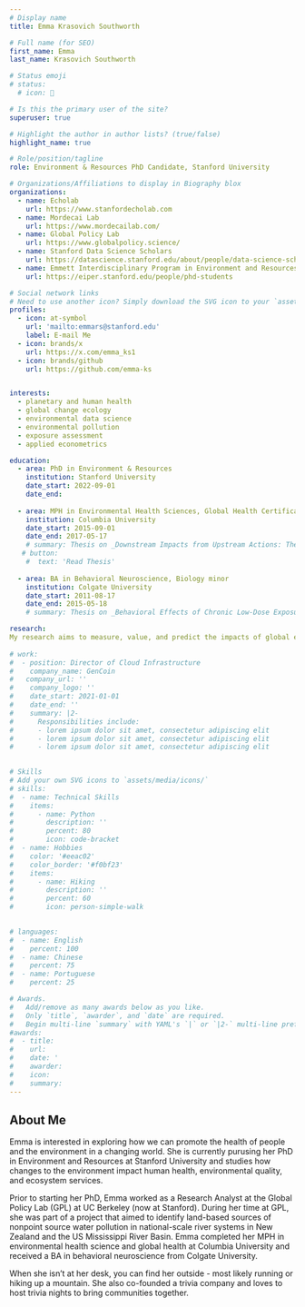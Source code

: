 ```yaml
---
# Display name
title: Emma Krasovich Southworth

# Full name (for SEO)
first_name: Emma
last_name: Krasovich Southworth

# Status emoji
# status:
  # icon: 🌲

# Is this the primary user of the site?
superuser: true

# Highlight the author in author lists? (true/false)
highlight_name: true

# Role/position/tagline
role: Environment & Resources PhD Candidate, Stanford University

# Organizations/Affiliations to display in Biography blox
organizations:
  - name: Echolab
    url: https://www.stanfordecholab.com
  - name: Mordecai Lab
    url: https://www.mordecailab.com/
  - name: Global Policy Lab
    url: https://www.globalpolicy.science/
  - name: Stanford Data Science Scholars
    url: https://datascience.stanford.edu/about/people/data-science-scholars
  - name: Emmett Interdisciplinary Program in Environment and Resources (E-IPER)
    url: https://eiper.stanford.edu/people/phd-students

# Social network links
# Need to use another icon? Simply download the SVG icon to your `assets/media/icons/` folder.
profiles:
  - icon: at-symbol
    url: 'mailto:emmars@stanford.edu'
    label: E-mail Me
  - icon: brands/x
    url: https://x.com/emma_ks1
  - icon: brands/github
    url: https://github.com/emma-ks


interests:
  - planetary and human health
  - global change ecology
  - environmental data science
  - environmental pollution
  - exposure assessment
  - applied econometrics

education:
  - area: PhD in Environment & Resources
    institution: Stanford University
    date_start: 2022-09-01
    date_end: 
    
  - area: MPH in Environmental Health Sciences, Global Health Certificate
    institution: Columbia University
    date_start: 2015-09-01
    date_end: 2017-05-17
    # summary: Thesis on _Downstream Impacts from Upstream Actions: The Toll of Food Production on Water Quality and Health Outcomes in Sub-Saharan Africa_. Supervised by [Prof Jeff Shaman](https://blogs.cuit.columbia.edu/jls106/).
   # button:
    #  text: 'Read Thesis'
    
  - area: BA in Behavioral Neuroscience, Biology minor
    institution: Colgate University
    date_start: 2011-08-17
    date_end: 2015-05-18
    # summary: Thesis on _Behavioral Effects of Chronic Low-Dose Exposure to the Environmental Water Pollutant Venlafaxine (Effexor) on the crayfish species Orconectus rusticus_. Supervised by [Prof Ann Tierney](https://www.colgate.edu/about/directory/atierney).

research:
My research aims to measure, value, and predict the impacts of global environmental change on our ecosystems, environmental quality, and human health. I leverage different types and scales of data, including field collected ecological data to remotely sensed data to epidemiological data on human health outcomes, and I relate these datasets together by drawing on methods and tools from various disciplines, such as machine learning, causal inference, and exposure assessment. My current research focuses on how changes to air quality, land use, and water quality, which are three resources that are critical to the functioning of healthy ecosystems have consequences for both the environment and human health. Emma is co-advised by Erin Mordecai (Mordecai Lab) and Marshall Burke (Echolab). She is a NSF Graduate Research Fellow, a Stanford EDGE Fellow, and a Stanford Data Science Scholar.
     
# work:
#  - position: Director of Cloud Infrastructure
#    company_name: GenCoin
#   company_url: ''
#    company_logo: ''
#    date_start: 2021-01-01
#    date_end: ''
#    summary: |2-
#      Responsibilities include:
#      - lorem ipsum dolor sit amet, consectetur adipiscing elit
#      - lorem ipsum dolor sit amet, consectetur adipiscing elit
#      - lorem ipsum dolor sit amet, consectetur adipiscing elit
  

# Skills
# Add your own SVG icons to `assets/media/icons/`
# skills:
#  - name: Technical Skills
#    items:
#      - name: Python
#        description: ''
#        percent: 80
#        icon: code-bracket
#  - name: Hobbies
#    color: '#eeac02'
#    color_border: '#f0bf23'
#    items:
#      - name: Hiking
#        description: ''
#        percent: 60
#        icon: person-simple-walk
      

# languages:
#  - name: English
#    percent: 100
#  - name: Chinese
#    percent: 75
#  - name: Portuguese
#    percent: 25

# Awards.
#   Add/remove as many awards below as you like.
#   Only `title`, `awarder`, and `date` are required.
#   Begin multi-line `summary` with YAML's `|` or `|2-` multi-line prefix and indent 2 spaces below.
#awards:
#  - title: 
#    url: 
#    date: '
#    awarder: 
#    icon: 
#    summary: 
---
```


## About Me

Emma is interested in exploring how we can promote the health of people and the environment in a changing world. She is currently purusing her PhD in Environment and Resources at Stanford University and studies how changes to the environment impact human health, environmental quality, and ecosystem services.

Prior to starting her PhD, Emma worked as a Research Analyst at the Global Policy Lab (GPL) at UC Berkeley (now at Stanford). During her time at GPL, she was part of a project that aimed to identify land-based sources of nonpoint source water pollution in national-scale river systems in New Zealand and the US Mississippi River Basin. Emma completed her MPH in environmental health science and global health at Columbia University and received a BA in behavioral neuroscience from Colgate University.

When she isn’t at her desk, you can find her outside - most likely running or hiking up a mountain. She also co-founded a trivia company and loves to host trivia nights to bring communities together.



